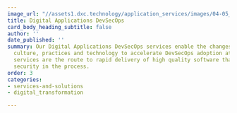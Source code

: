 ```yaml
---
image_url: "//assets1.dxc.technology/application_services/images/04-05_668x376_bw.jpg"
title: Digital Applications DevSecOps
card_body_heading_subtitle: false
author: ''
date_published: ''
summary: Our Digital Applications DevSecOps services enable the changes needed in
  culture, practices and technology to accelerate DevSecOps adoption at scale. The
  services are the route to rapid delivery of high quality software that embeds data
  security in the process.
order: 3
categories:
- services-and-solutions
- digital_transformation

---
```

